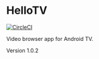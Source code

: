 # HelloTV
[![CircleCI](https://circleci.com/gh/bassaer/HelloTV/tree/master.svg?style=svg)](https://circleci.com/gh/bassaer/HelloTV/tree/master)

Video browser app for Android TV.

Version 1.0.2

